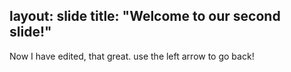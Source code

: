 
layout: slide
title: "Welcome to our second slide!"
---
Now I have edited, that great.
use the left arrow to go back!
